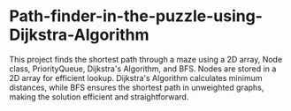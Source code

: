 # Path-finder-in-the-puzzle-using-Dijkstra-Algorithm
This project finds the shortest path through a maze using a 2D array, Node class, PriorityQueue, Dijkstra's Algorithm, and BFS. Nodes are stored in a 2D array for efficient lookup. Dijkstra's Algorithm calculates minimum distances, while BFS ensures the shortest path in unweighted graphs, making the solution efficient and straightforward.
